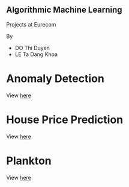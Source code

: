 Algorithmic Machine Learning
---

Projects at Eurecom

By
* DO Thi Duyen
* LE Ta Dang Khoa

# Anomaly Detection

View [here](https://duyendo.github.io/eurecom-algorithmic-machine-learning/AML_AnomalyDetection_G19.html)

# House Price Prediction

View [here](https://duyendo.github.io/eurecom-algorithmic-machine-learning/AML_HousePrice_G19.html)

# Plankton

View [here](https://duyendo.github.io/eurecom-algorithmic-machine-learning/AML_Plankton_G19.html)

